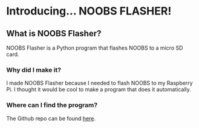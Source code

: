 # Introducing... NOOBS FLASHER!

## What is NOOBS Flasher?
NOOBS Flasher is a Python program that flashes NOOBS to a micro SD card.  

### Why did I make it?  
I made NOOBS Flasher because I needed to flash NOOBS to my Raspberry Pi. I thought it would be cool to make a program that does it automatically.

### Where can I find the program?  
The Github repo can be found [here](https://github.com/slashtechno/noobs-flasher).
